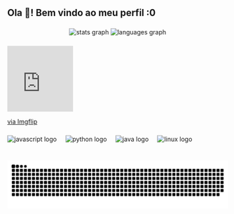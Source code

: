 <h2 align="left">Ola 👋! Bem vindo ao meu perfil :0</h2>

###

<div align="center">
  <img src="https://github-readme-stats.vercel.app/api?username=JLimaCoder&hide_title=false&hide_rank=false&show_icons=true&include_all_commits=true&count_private=true&disable_animations=false&theme=dracula&locale=en&hide_border=false" height="150" alt="stats graph"  />
  <img src="https://github-readme-stats.vercel.app/api/top-langs?username=JLimaCoder&locale=en&hide_title=false&layout=compact&card_width=320&langs_count=5&theme=dracula&hide_border=false" height="150" alt="languages graph"  />
</div>

###

<div style="width:150px;max-width:100%;"><div style="height:0;padding-bottom:100%;position:relative;"><iframe width="150" height="150" style="position:absolute;top:0;left:0;width:100%;height:100%;" frameBorder="0" src="https://imgflip.com/embed/8o71nj"></iframe></div><p><a href="https://imgflip.com/gif/8o71nj">via Imgflip</a></p></div>

###

<div align="left">
  <img src="https://cdn.jsdelivr.net/gh/devicons/devicon/icons/javascript/javascript-original.svg" height="30" alt="javascript logo"  />
  <img width="12" />
  <img src="https://cdn.jsdelivr.net/gh/devicons/devicon/icons/python/python-original.svg" height="30" alt="python logo"  />
  <img width="12" />
  <img src="https://cdn.jsdelivr.net/gh/devicons/devicon/icons/java/java-original.svg" height="30" alt="java logo"  />
  <img width="12" />
  <img src="https://cdn.jsdelivr.net/gh/devicons/devicon/icons/linux/linux-original.svg" height="30" alt="linux logo"  />
</div>

###

<br clear="both">

<img src="https://raw.githubusercontent.com/JLimaCoder/JLimaCoder/output/snake.svg" alt="Snake animation" />

###
